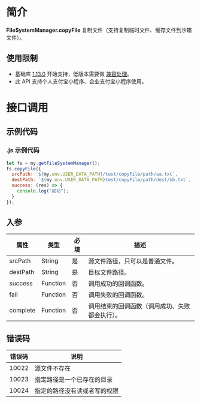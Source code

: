 
# 简介
**FileSystemManager.copyFile** 复制文件（支持复制临时文件、缓存文件到沙箱文件）。

## 使用限制

- 基础库 [1.13.0](https://opendocs.alipay.com/mini/framework/lib) 开始支持，低版本需要做 [兼容处理](https://opendocs.alipay.com/mini/framework/compatibility)。
- 此 API 支持个人支付宝小程序、企业支付宝小程序使用。

# 接口调用

## 示例代码

### .js 示例代码
```javascript
let fs = my.getFileSystemManager();
fs.copyFile({
  srcPath: `${my.env.USER_DATA_PATH}/test/copyFile/path/aa.txt`,
  destPath: `${my.env.USER_DATA_PATH}test/copyFile/path/dest/bb.txt`,
  success: (res) => {
 	console.log("成功");
  }
});
```

## 入参
| **属性** | **类型** | **必填** | **描述** |
| --- | --- | --- | --- |
| srcPath | String | 是 | 源文件路径，只可以是普通文件。 |
| destPath | String | 是 | 目标文件路径。 |
| success | Function | 否 | 调用成功的回调函数。 |
| fail | Function | 否 | 调用失败的回调函数。 |
| complete | Function | 否 | 调用结束的回调函数（调用成功、失败都会执行）。 |


## 错误码
| **错误码** | **说明** |
| --- | --- |
| 10022 | 源文件不存在 |
| 10023 | 指定路径是一个已存在的目录 |
| 10024 | 指定的路径没有读或者写的权限 |



